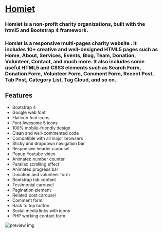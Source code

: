 # [Homiet](https://homiet-charity-org.netlify.app/)
### Homiet is a non-profit charity organizations, built with the html5 and Bootstrap 4 framework.

### Homiet is a responsive multi-pages charity website . It includes 10+ creative and well-designed HTML5 pages such as Home, About, Services, Events, Blog, Team, Donation, Volunteer, Contact, and much more. It also includes some useful HTML5 and CSS3 elements such as Search Form, Donation Form, Volunteer Form, Comment Form, Recent Post, Tab Post, Category List, Tag Cloud, and so on.

## Features 
- Bootstrap 4
- Google web font
- Flaticon font icons
- Font Awesome 5 icons
- 100% mobile-friendly design
- Clean and well-commented code
- Compatible with all major browsers
- Sticky and dropdown navigation bar
- Responsive header carousel
- Popup Youtube video
- Animated number counter
- Parallax scrolling effect
- Animated progress bar
- Donation and volunteer form
- Bootstrap tab content
- Testimonial carousel
- Pagination element
- Related post carousel
- Comment form
- Back to top button
- Social media links with icons
- PHP working contact form

![preview img](/preview.png)